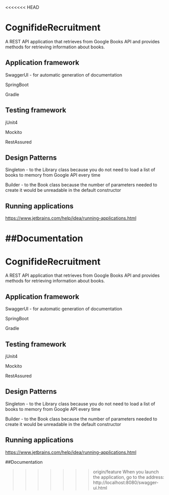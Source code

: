 <<<<<<< HEAD
# CognifideRecruitment
A REST API application that retrieves from Google Books API and provides methods for retrieving information about books.

## Application framework
SwaggerUI - for automatic generation of documentation

SpringBoot

Gradle

## Testing framework
jUnit4

Mockito

RestAssured

## Design Patterns
Singleton - to the Library class because you do not need to load a list of books to memory from Google API every time

Builder - to the Book class because the number of parameters needed to create it would be unreadable in the default constructor

## Running applications
https://www.jetbrains.com/help/idea/running-applications.html

##Documentation
=======
# CognifideRecruitment
A REST API application that retrieves from Google Books API and provides methods for retrieving information about books.

## Application framework
SwaggerUI - for automatic generation of documentation

SpringBoot

Gradle

## Testing framework
jUnit4

Mockito

RestAssured

## Design Patterns
Singleton - to the Library class because you do not need to load a list of books to memory from Google API every time

Builder - to the Book class because the number of parameters needed to create it would be unreadable in the default constructor

## Running applications
https://www.jetbrains.com/help/idea/running-applications.html

##Documentation
>>>>>>> origin/feature
When you launch the application, go to the address: http://localhost:8080/swagger-ui.html